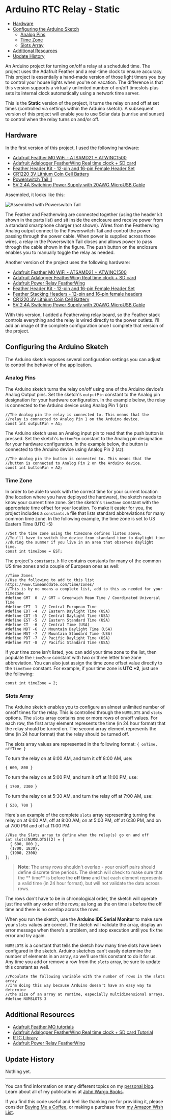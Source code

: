 # Arduino RTC Relay - Static

<!-- toc -->

* [Hardware](#hardware)
* [Configuring the Arduino Sketch](#configuring-the-arduino-sketch)
  * [Analog Pins](#analog-pins)
  * [Time Zone](#time-zone)
  * [Slots Array](#slots-array)
* [Additional Resources](#additional-resources)
* [Update History](#update-history)

<!-- toc stop -->


An Arduino project for turning on/off a relay at a scheduled time. The project uses the Adafruit Feather and a real-time clock to ensure accuracy. This project is essentially a hand-made version of those light timers you buy to control your house lights when you're on vacation. The difference is that this version supports a virtually unlimited number of on/off timeslots plus sets its internal clock automatically using a network time server. 

This is the **Static** version of the project, it turns the relay on and off at set times (controlled via settings within the Arduino sketch). A subsequent version of this project will enable you to use Solar data (sunrise and sunset) to control when the relay turns on and/or off.

## Hardware

In the first version of this project, I used the following hardware:

+	[Adafruit Feather M0 WiFi - ATSAMD21 + ATWINC1500](https://www.adafruit.com/products/3010)
+	[Adafruit Adalogger FeatherWing Real time clock + SD card](https://www.adafruit.com/products/2922)
+	[Feather Header Kit - 12-pin and 16-pin Female Header Set](https://www.adafruit.com/products/2886)
+	[CR1220 3V Lithium Coin Cell Battery](https://www.adafruit.com/products/380)
+	[Powerswitch Tail II](https://www.adafruit.com/products/268)
+	[5V 2.4A Switching Power Supply with 20AWG MicroUSB Cable](https://www.adafruit.com/products/1995)

Assembled, it looks like this:

![Assembled with Powerswitch Tail](/images/figure-01.png)

The Feather and Featherwing are connected together (using the header kit shown in the parts list) and sit inside the enclosure and receive power from a standard smartphone charger (not shown). Wires from the Featherwing Analog output connect to the Powerswitch Tail and control the power passing through the power cable. When power is supplied across those wires, a relay in the Powerswitch Tail closes and allows power to pass through the cable shown in the figure. The push button on the enclosure enables you to manually toggle the relay as needed.

Another version of the project uses the following hardware:

+	[Adafruit Feather M0 WiFi - ATSAMD21 + ATWINC1500](https://www.adafruit.com/products/3010)
+	[Adafruit Adalogger FeatherWing Real time clock + SD card](https://www.adafruit.com/products/2922)
+	[Adafruit Power Relay FeatherWing](https://www.adafruit.com/products/3191)
+	[Feather Header Kit - 12-pin and 16-pin Female Header Set](https://www.adafruit.com/products/2886)
+	[Feather Stacking Headers - 12-pin and 16-pin female headers](https://www.adafruit.com/products/2830)
+	[CR1220 3V Lithium Coin Cell Battery](https://www.adafruit.com/products/380)
+	[5V 2.4A Switching Power Supply with 20AWG MicroUSB Cable](https://www.adafruit.com/products/1995)

With this version, I added a Featherwing relay board, so the Feather stack controls everything and the relay is wired directly to the power outlets. I'll add an image of the complete configuration once I complete that version of the project.

## Configuring the Arduino Sketch

The Arduino sketch exposes several configuration settings you can adjust to control the behavior of the application.

### Analog Pins

The Arduino sketch turns the relay on/off using one of the Arduino device's Analog Output pins. Set the sketch's `outputPin` constant to the Analog pin designation for your hardware configuration. In the example below, the relay is connected to the Arduino device using Analog Pin 1 (`A1`):  

	//The Analog pin the relay is connected to. This means that the
	//relay is connected to Analog Pin 1 on the Arduino device.
	const int outputPin = A1;

The Arduino sketch uses an Analog input pin to read that the push button is pressed. Set the sketch's `buttonPin` constant to the Analog pin designation for your hardware configuration. In the example below, the button is connected to the Arduino device using Analog Pin 2 (`A2`):

	//The Analog pin the button is connected to. This means that the
	//button is connected to Analog Pin 2 on the Arduino device.
	const int buttonPin = A2;

### Time Zone

In order to be able to work with the correct time for your current location (the location where you have deployed the hardware), the sketch needs to know your current time zone. Set the sketch's `timeZone` constant with the appropriate time offset for your location. To make it easier for you, the project includes a `constants.h` file that lists standard abbreviations for many common time zone. In the following example, the time zone is set to US Eastern Time (UTC -5)

	//Set the time zone using the timezone defines listes above.
	//You'll have to switch the device from standard time to daylight time
	//during the summer if you live in an area that observes daylight time.
	const int timeZone = EST;

The project's `constants.h` file contains constants for many of the common US time zones and a couple of European ones as well: 

	//Time Zones
	//Use the following to add to this list https://www.timeanddate.com/time/zones/
	//This is by no means a complete list, add to this as needed for your timezone
	#define GMT  0  // GMT – Greenwich Mean Time / Coordinated Universal Time
	#define CET  1  // Central European Time
	#define EDT -4  // Eastern Daylight Time (USA)
	#define CDT -5  // Central Daylight Time (USA)
	#define EST -5  // Eastern Standard Time (USA)
	#define CT  -6  // Central Time (USA)
	#define MDT -6  // Mountain Daylight Time (USA)
	#define MST -7  // Mountain Standard Time (USA)
	#define PDT -7  // Pacific Daylight Time (USA)
	#define PST -8  // Pacific Standard Time (USA)

If your time zone isn't listed, you can add your time zone to the list, then populate the `timeZone` constant with two or three letter time zone abbreviation. You can also just assign the time zone offset value directly to the `timeZone` constant.  For example, if your time zone is **UTC +2**, just use the following:

	const int timeZone = 2;

### Slots Array

The Arduino sketch enables you to configure an almost unlimited number of on/off times for the relay. This is controlled through the `NUMSLOTS` and `slots` options. The `slots` array contains one or more rows of on/off values. For each row, the first array element represents the time (in 24 hour format) that the relay should be turned on. The second array element represents the time (in 24 hour format) that the relay should be turned off. 

The slots array values are represented in the following format: `{ onTime, offTime }`
	
To turn the relay on at 6:00 AM, and turn it off 8:00 AM, use:

	{ 600, 800 }

To turn the relay on at 5:00 PM, and turn it off at 11:00 PM, use:

	{ 1700, 2300 }

To turn the relay on at 5:30 AM, and turn the relay off at 7:00 AM, use:

	{ 530, 700 }

Here's an example of the complete `slots` array representing turning the relay on at 6:00 AM, off at 8:00 AM; on at 5:00 PM, off at 6:30 PM, and on at 7:00 PM and off at 11:00 PM:
 
	//Use the Slots array to define when the relay(s) go on and off	
	int slots[NUMSLOTS][2] = {
	  { 600, 800 },
  	  {1700, 1830},
      {1900, 2300}
	};

> **Note**: The array rows shouldn't overlap - your on/off pairs should define discrete time periods. The sketch will check to make sure that the ** time** is before the **off time** and that each element represents a valid time (in 24 hour format), but will not validate the data across rows. 

The rows don't have to be in chronological order, the sketch will operate just fine with any order of the rows; as long as the on time is before the off time and there is no overlap across the rows.

When you run the sketch, use the **Arduino IDE Serial Monitor** to make sure your `slots` values are correct. The sketch will validate the array, display an error message when there's a problem, and stop execution until you fix the error and try again. 

`NUMSLOTS` is a constant that tells the sketch how many time slots have been configured in the sketch. Arduino sketches can't easily determine the number of elements in an array, so we'll use this constant to do it for us. Any time you add or remove a row from the `slots` array, be sure to update this constant as well.

	//Populate the following variable with the number of rows in the slots array
	//I'm doing this way because Arduino doesn't have an easy way to determine
	//the size of an array at runtime, especially multidimensional arrays.
	#define NUMSLOTS 3
 
## Additional Resources

+ [Adafruit Feather MO tutorials](https://learn.adafruit.com/adafruit-feather-m0-wifi-atwinc1500/overview)
+ [Adafruit Adalogger FeatherWing Real time clock + SD card Tutorial](https://learn.adafruit.com/adafruit-adalogger-featherwing)
+ [RTC Library](https://github.com/adafruit/RTClib)
+ [Adafruit Power Relay FeatherWing](https://learn.adafruit.com/adafruit-power-relay-featherwing)

## Update History

Nothing yet.

***

You can find information on many different topics on my [personal blog](http://www.johnwargo.com). Learn about all of my publications at [John Wargo Books](http://www.johnwargobooks.com).

If you find this code useful and feel like thanking me for providing it, please consider <a href="https://www.buymeacoffee.com/johnwargo" target="_blank">Buying Me a Coffee</a>, or making a purchase from [my Amazon Wish List](https://amzn.com/w/1WI6AAUKPT5P9).
